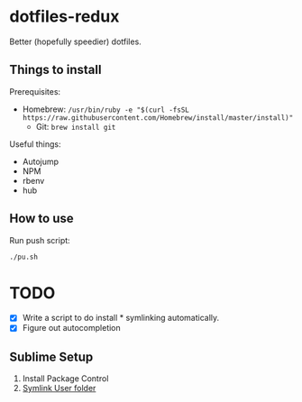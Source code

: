 # dotfiles-redux
Better (hopefully speedier) dotfiles. 

## Things to install

Prerequisites:
- Homebrew: `/usr/bin/ruby -e "$(curl -fsSL https://raw.githubusercontent.com/Homebrew/install/master/install)"`
	- Git: `brew install git`

Useful things:
- Autojump
- NPM
- rbenv
- hub


## How to use

Run push script:

```bash
./pu.sh
```

# TODO

- [x] Write a script to do install * symlinking automatically.
- [x] Figure out autocompletion

## Sublime Setup

1. Install Package Control
2. [Symlink User folder](https://packagecontrol.io/docs/syncing)
